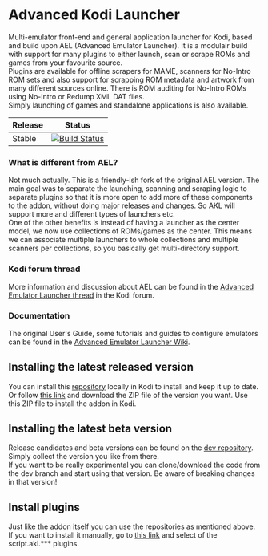 # Advanced Kodi Launcher #

Multi-emulator front-end and general application launcher for Kodi, based and build upon AEL (Advanced Emulator Launcher). 
It is a modulair build with support for many plugins to either launch, scan or scrape ROMs and games from your favourite source.  
Plugins are available for offline scrapers for MAME, scanners for No-Intro ROM sets and also support for scrapping ROM metadata and artwork from many different sources online. There is ROM auditing for No-Intro ROMs using No-Intro or Redump XML DAT files.  
Simply launching of games and standalone applications is also available.

| Release | Status |
|----|----|
| Stable | [![Build Status](https://dev.azure.com/jnpro/AKL/_apis/build/status/plugin.program.akl?branchName=master-fork)](https://dev.azure.com/jnpro/AKL/_build/latest?definitionId=5&branchName=master-fork) |

### What is different from AEL?
Not much actually. This is a friendly-ish fork of the original AEL version. The main goal was to separate the launching, scanning and scraping logic to separate plugins so that it is more open to add more of these components to the addon, without doing major releases and changes. So AKL will support more and different types of launchers etc.  
One of the other benefits is instead of having a launcher as the center model, we now use collections of ROMs/games as the center. This means we can associate multiple launchers to whole collections and multiple scanners per collections, so you basically get multi-directory support.

### Kodi forum thread ###

More information and discussion about AEL can be found in the [Advanced Emulator Launcher thread] 
in the Kodi forum.

[Advanced Emulator Launcher thread]: https://forum.kodi.tv/showthread.php?tid=287826

### Documentation ###

The original User's Guide, some tutorials and guides to configure emulators can be found in 
the [Advanced Emulator Launcher Wiki].

[Advanced Emulator Launcher Wiki]: https://github.com/Wintermute0110/plugin.program.advanced.emulator.launcher/wiki

## Installing the latest released version ##

You can install this [repository](https://github.com/chrisism/repository.chrisism) locally in Kodi to install and keep it up to date. Or follow [this link](https://github.com/chrisism/repository.chrisism/tree/master/plugin.program.AEL) 
and download the ZIP file of the version you want. Use this ZIP file to install the addon in Kodi.

## Installing the latest beta version ##
Release candidates and beta versions can be found on the [dev repository](https://github.com/chrisism/dev.repository.chrisism). Simply collect the version you like from there.  
If you want to be really experimental you can clone/download the code from the dev branch and start using that version. Be aware of breaking changes in that version!

## Install plugins
Just like the addon itself you can use the repositories as mentioned above. If you want to install it manually, go to [this link](https://github.com/chrisism/repository.chrisism) and select of the script.akl.*** plugins.
